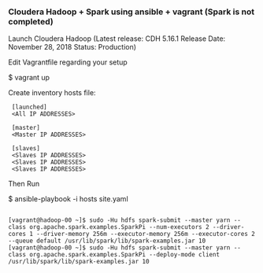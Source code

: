 ### Cloudera  Hadoop + Spark using ansible + vagrant (Spark is not completed)

Launch Cloudera Hadoop 
(Latest release: CDH 5.16.1 Release Date: November 28, 2018 Status: Production)

Edit Vagrantfile regarding your setup

$ vagrant up

Create inventory hosts file: 
     
     [launched]
     <All IP ADDRESSES>
     
     [master]
     <Master IP ADDRESSES>
     
     [slaves]
     <Slaves IP ADDRESSES>
     <Slaves IP ADDRESSES>
     <Slaves IP ADDRESSES>
     
Then Run
      
$ ansible-playbook  -i hosts site.yaml 

```

[vagrant@hadoop-00 ~]$ sudo -Hu hdfs spark-submit --master yarn --class org.apache.spark.examples.SparkPi --num-executors 2 --driver-cores 1 --driver-memory 256m --executor-memory 256m --executor-cores 2 --queue default /usr/lib/spark/lib/spark-examples.jar 10
[vagrant@hadoop-00 ~]$ sudo -Hu hdfs spark-submit --master yarn --class org.apache.spark.examples.SparkPi --deploy-mode client /usr/lib/spark/lib/spark-examples.jar 10


```
